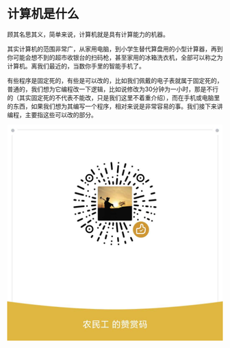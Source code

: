 # 计算机是什么

顾其名思其义，简单来说，计算机就是具有计算能力的机器。

其实计算机的范围非常广，从家用电脑，到小学生替代算盘用的小型计算器，再到你可能会想不到的超市收银台的扫码枪，甚至家用的冰箱洗衣机，全部可以称之为计算机。离我们最近的，当数你手里的智能手机了。

有些程序是固定死的，有些是可以改的，比如我们佩戴的电子表就属于固定死的，普通的，我们想为它编程改一下逻辑，比如说修改为30分钟为一小时，那是不行的（其实固定死的不代表不能改，只是我们这里不着重介绍），而在手机或电脑里的东西，如果我们想为其编写一个程序，相对来说是非常容易的事。我们接下来讲编程，主要指这些可以改的部分。

![打赏](../images/dashang.jpg)
